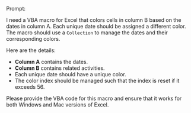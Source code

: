 Prompt:

I need a VBA macro for Excel that colors cells in column B based on the dates in column A. Each unique date should be assigned a different color. The macro should use a `Collection` to manage the dates and their corresponding colors.

Here are the details:

-   **Column A** contains the dates.
-   **Column B** contains related activities.
-   Each unique date should have a unique color.
-   The color index should be managed such that the index is reset if it exceeds 56.

Please provide the VBA code for this macro and ensure that it works for both Windows and Mac versions of Excel.